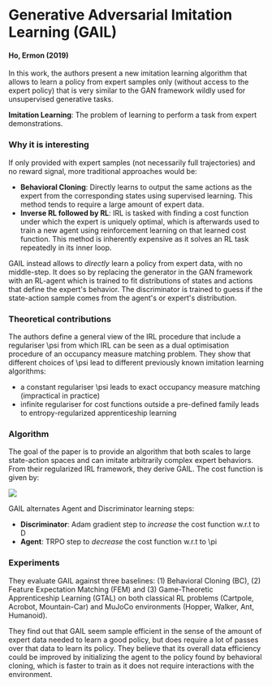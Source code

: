 # Generative Adversarial Imitation Learning (GAIL)
#### Ho, Ermon (2019)

In this work, the authors present a new imitation learning algorithm that allows to learn a policy from expert samples only (without access to the expert policy) that is very similar to the GAN framework wildly used for unsupervised generative tasks.

**Imitation Learning**: The problem of learning to perform a task from expert demonstrations.

### Why it is interesting

If only provided with expert samples (not necessarily full trajectories) and no reward signal, more traditional approaches would be:

* **Behavioral Cloning**: Directly learns to output the same actions as the expert from the corresponding states using supervised learning. This method tends to require a large amount of expert data.
* **Inverse RL followed by RL**: IRL is tasked with finding a cost function under which the expert is uniquely optimal, which is afterwards used to train a new agent using reinforcement learning on that learned cost function. This method is inherently expensive as it solves an RL task repeatedly in its inner loop. 

GAIL instead allows to *directly* learn a policy from expert data, with no middle-step. It does so by replacing the generator in the GAN framework with an RL-agent which is trained to fit distributions of states and actions that define the expert's behavior. The discriminator is trained to guess if the state-action sample comes from the agent's or expert's distribution.

### Theoretical contributions

The authors define a general view of the IRL procedure that include a regulariser \psi from which IRL can be seen as a dual optimisation procedure of an occupancy measure matching problem. They show that different choices of \psi lead to different previously known imitation learning algorithms:

* a constant regulariser \psi leads to exact occupancy measure matching (impractical in practice)
* infinite regulariser for cost functions outside a pre-defined family leads to entropy-regularized apprenticeship learning

### Algorithm

The goal of the paper is to provide an algorithm that both scales to large state-action spaces and can imitate arbitrarily complex expert behaviors. From their regularized IRL framework, they derive GAIL. The cost function is given by:

![](gail_objective.png)

GAIL alternates Agent and Discriminator learning steps:
* **Discriminator**: Adam gradient step to *increase* the cost function w.r.t to D 
* **Agent**: TRPO step to *decrease* the cost function w.r.t to \pi

### Experiments

They evaluate GAIL against three baselines: (1) Behavioral Cloning (BC), (2) Feature Expectation Matching (FEM) and (3) Game-Theoretic Apprenticeship Learning (GTAL) on both classical RL problems (Cartpole, Acrobot, Mountain-Car) and MuJoCo environments (Hopper, Walker, Ant, Humanoid).

They find out that GAIL seem sample efficient in the sense of the amount of expert data needed to learn a good policy, but does require a lot of passes over that data to learn its policy. They believe that its overall data efficiency could be improved by initializing the agent to the policy found by behavioral cloning, which is faster to train as it does not require interactions with the environment.
